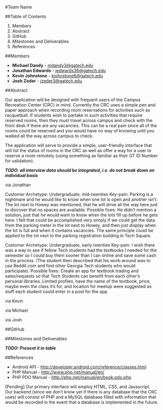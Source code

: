 #Team Name##Table of Contents

1. Members
2. Abstract
3. GitHub
4. Milestones and Deliverables
5. References
##Members* **Michael Dandy** - mdandy3@gatech.edu
* **Jonathan Edwards** - jedwards36@gatech.edu* **Kevin Johnstone** - kjohnstone6@gatech.edu* **Josh Zeder** - jzeder3@gatech.edu##Abstract

Our application will be designed with frequent users of the Campus 
Recreation Center (CRC)  in mind. Currently the CRC uses a simple pen and 
paper approach when recording room reservations for activities such as 
racquetball. If students wish to partake in such activities that require 
reserved rooms, then they must travel across campus and check with the front 
desk if there are any vacancies. This can be a real pain since all of the 
rooms could be reserved and you would have no way of knowing until you 
walked all the way across campus to check.The application will serve to provide a simple, user-friendly interface that 
will list the status of rooms in the CRC as well as offer a way for a user 
to reserve a room remotely (using something as familiar as their GT ID 
Number for validation).

***TODO: all interview data should be integrated, i.e. do not break down on individual basis***
via JonathanCustomer Archetype: Undergraduate, mid-twentiesKey-pain: Parking is a nightmare and he would like to know when one lot is 
open and another isn’t. The lot next to Howey was mentioned, that he will 
drive all the way here just to discover that no spaces are available.Possible fixes: He didn’t mention a solution, just that he would want to 
know when the lots fill up before he gets here. I felt that could be 
accomplished very simply if we could get the data from the parking meter in 
the lot next to Howey, and then just display when the lot is full and when 
it contains vacancies. The same principle could be applied to the lot next 
to the parking registration building in Tech Square.Customer Archetype: Undergraduate, early twentiesKey-pain: I wish there was a way to see if fellow Tech students had the 
textbooks I needed for the semester so I could buy them sooner than I can 
online and save some cash in the process. (The student then described that 
his work-around was to use Reddit.com and find other Georgia Tech students 
who would participate).Possible fixes: Create an app for textbook trading and sales/requests so 
that Tech Students can benefit from each other’s personal libraries. Limited 
profiles, have the name of the textbook, price, maybe even the class it’s 
for, and location for meetup were suggested as stuff each student could 
enter in a post for the app.via Kevinvia Michaelvia Josh##GitHub

##Milestones and Deliverables

***TODO: Present it in table***##References

* Android API - <http://developer.android.com/reference/classes.html>
* PHP Manual - <http://www.php.net/manual/en/> 
* PHP PDO Manual - <http://php.net/manual/en/book.pdo.php>[Pending] Our primary interface will employ HTML, CSS, and Javascript. Our 
backend (since we don’t know yet if there is any database that the CRC uses) 
will consist of PHP and a MySQL database filled with information that would 
be recorded in the event that a database is implemented in the future.
